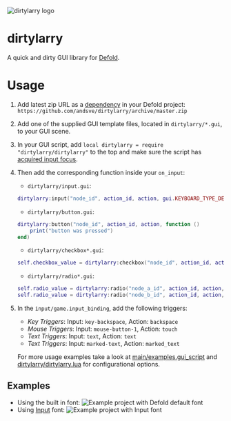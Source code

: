 ![dirtylarry logo](doc/dirtylarry.png)

# dirtylarry
A quick and dirty GUI library for [Defold](https://www.defold.com/).

# Usage
1. Add latest zip URL as a [dependency](http://www.defold.com/manuals/libraries/#_setting_up_library_dependencies) in your Defold project: `https://github.com/andsve/dirtylarry/archive/master.zip`

2. Add one of the supplied GUI template files, located in `dirtylarry/*.gui`, to your GUI scene.

3. In your GUI script, add `local dirtylarry = require "dirtylarry/dirtylarry"` to the top and make sure the script has [acquired input focus](http://www.defold.com/manuals/input/#_acquiring_and_releasing_input_focus).

4. Then add the corresponding function inside your `on_input`:
    * `dirtylarry/input.gui`:
    ```Lua
    dirtylarry:input("node_id", action_id, action, gui.KEYBOARD_TYPE_DEFAULT, "Default text")
    ```
    * `dirtylarry/button.gui`:
    ```Lua
    dirtylarry:button("node_id", action_id, action, function ()
        print("button was pressed")
    end)
    ```
    * `dirtylarry/checkbox*.gui`:
    ```Lua
    self.checkbox_value = dirtylarry:checkbox("node_id", action_id, action, self.checkbox_value)
    ```
    * `dirtylarry/radio*.gui`:
    ```Lua
    self.radio_value = dirtylarry:radio("node_a_id", action_id, action, "a", self.radio_value)
    self.radio_value = dirtylarry:radio("node_b_id", action_id, action, "b", self.radio_value)
    ```

5. In the `input/game.input_binding`, add the following triggers:
   * *Key Triggers*: Input: `key-backspace`, Action: `backspace`
   * *Mouse Triggers*: Input: `mouse-button-1`, Action: `touch`
   * *Text Triggers*: Input: `text`, Action: `text`
   * *Text Triggers*: Input: `marked-text`, Action: `marked_text`
   
    For more usage examples take a look at [main/examples.gui_script](main/examples.gui_script) and [dirtylarry/dirtylarry.lua](dirtylarry/dirtylarry.lua) for configurational options.

## Examples
* Using the built in font:
![Example project with Defold default font](doc/example_vera_font.png)
* Using [Input](http://input.fontbureau.com/) font:
![Example project with Input font](doc/example_input_font.png)
